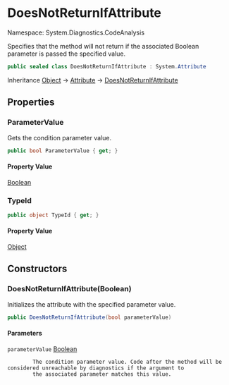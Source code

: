 # DoesNotReturnIfAttribute

Namespace: System.Diagnostics.CodeAnalysis

Specifies that the method will not return if the associated Boolean parameter is passed the specified value.

```csharp
public sealed class DoesNotReturnIfAttribute : System.Attribute
```

Inheritance [Object](https://docs.microsoft.com/en-us/dotnet/api/system.object) → [Attribute](https://docs.microsoft.com/en-us/dotnet/api/system.attribute) → [DoesNotReturnIfAttribute](./system.diagnostics.codeanalysis.doesnotreturnifattribute.md)

## Properties

### **ParameterValue**

Gets the condition parameter value.

```csharp
public bool ParameterValue { get; }
```

#### Property Value

[Boolean](https://docs.microsoft.com/en-us/dotnet/api/system.boolean)<br>

### **TypeId**

```csharp
public object TypeId { get; }
```

#### Property Value

[Object](https://docs.microsoft.com/en-us/dotnet/api/system.object)<br>

## Constructors

### **DoesNotReturnIfAttribute(Boolean)**

Initializes the attribute with the specified parameter value.

```csharp
public DoesNotReturnIfAttribute(bool parameterValue)
```

#### Parameters

`parameterValue` [Boolean](https://docs.microsoft.com/en-us/dotnet/api/system.boolean)<br>

            The condition parameter value. Code after the method will be considered unreachable by diagnostics if the argument to
            the associated parameter matches this value.
